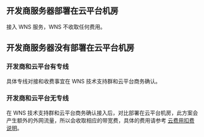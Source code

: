 ## 开发商服务器部署在云平台机房
接入 WNS 服务，WNS 不收取任何费用。
## 开发商服务器没有部署在云平台机房
### 开发商和云平台有专线 
具体专线对接和收费事宜在 WNS 技术支持群和云平台商务确认。
### 开发商和云平台无专线
在 WNS 技术支持群和云平台商务确认接入后，对比部署在云平台机房，此方案会产生额外的外网流量，所以会收取相应的带宽费，具体的费用请参考 [云费用扣费说明](/doc/product/213/%E8%B4%AD%E4%B9%B0%E7%BD%91%E7%BB%9C%E5%B8%A6%E5%AE%BD)。
